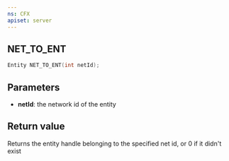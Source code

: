 ```yaml
---
ns: CFX
apiset: server
---
```

## NET_TO_ENT

```c
Entity NET_TO_ENT(int netId);
```

## Parameters
* **netId**: the network id of the entity

## Return value
Returns the entity handle belonging to the specified net id, or 0 if it didn't exist
